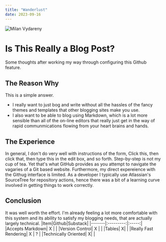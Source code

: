 ```yaml
---
title: "Wanderlust"
date: 2023-09-16
---
```

![Milan Vydareny](https://en.gravatar.com/userimage/30460232/5fdd20f361b2bcbc072dfb6760d90b19.jpeg?size=256 "Milan Vydareny")
# Is This Really a Blog Post?
Some thoughts after working my way through configuring this Github feature.
## The Reason Why
This is a simple answer. 
- I really want to just bog and write without all the hassles of the fancy themes and templates that other blogging sites make you use.
- I also want to be able to blog using Markdown, which is a lot more sensible than all of the on-line editors that really just get in the way of rapid communmications flowing from your heart brains and hands.
## The Experience
In general, I don't do very well with instructions of the form, Click this, then click that, then type this in the edit box, and so forth. Step-by-step is not my cup of tea. Yet that's what GitHub provides as you attempt to navigate the vagaries of a Git based website. Furthermore, my direct expereience with the Githug interface is limited. As a developer I typically use Atlassian's SourceTree for repository actions, hence there was a bit of a learning curve involved in getting things to work correctly.
## Conclusion
It was well worth the effort. I'm already feeling a lot more comfortable with this system and its ability to satisfy my blogging needs, that are actually largely technical. 
|Item|Github|Substack|
|-------|:---------:|:-----:|
|Accepts Markdown| X | |
|Version Control| X | |
|Tables| X|  |
|Really Fast Rendering| X | ? |
|Technically Oriented| X|  |
